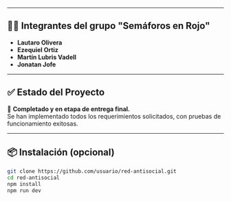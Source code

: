 
---

## 👨‍💻 Integrantes del grupo "Semáforos en Rojo"

- **Lautaro Olivera**
- **Ezequiel Ortiz**
- **Martín Lubris Vadell**
- **Jonatan Jofe**

---

## ✅ Estado del Proyecto

🚧 **Completado y en etapa de entrega final.**  
Se han implementado todos los requerimientos solicitados, con pruebas de funcionamiento exitosas.

---

## 📦 Instalación (opcional)

```bash
git clone https://github.com/usuario/red-antisocial.git
cd red-antisocial
npm install
npm run dev
